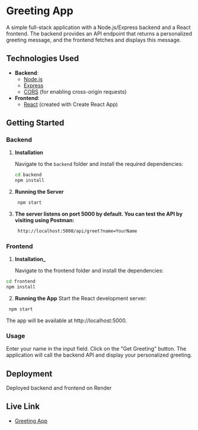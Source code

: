 # Greeting App

A simple full-stack application with a Node.js/Express backend and a React frontend. The backend provides an API endpoint that returns a personalized greeting message, and the frontend fetches and displays this message.

## Technologies Used

- **Backend**: 
  - [Node.js](https://nodejs.org/)
  - [Express](https://expressjs.com/)
  - [CORS](https://www.npmjs.com/package/cors) (for enabling cross-origin requests)
- **Frontend**: 
  - [React](https://reactjs.org/) (created with Create React App)


## Getting Started

### Backend

1. **Installation**

   Navigate to the `backend` folder and install the required dependencies:

   ```bash
   cd backend
   npm install
   
2. **Running the Server**
   ```bash
    npm start
   ```
3. **The server listens on port 5000 by default. You can test the API by visiting using Postman:**

   ```bash
    http://localhost:5000/api/greet?name=YourName
   ```

### Frontend

1. **Installation_**

   Navigate to the frontend folder and install the dependencies:

  ```bash
  cd frontend
  npm install
 ```

2. **Running the App**
   Start the React development server:

  ```bash
   npm start
  ```


The app will be available at http://localhost:5000.

### Usage

   Enter your name in the input field.
   Click on the "Get Greeting" button.
   The application will call the backend API and display your personalized greeting.

   
## Deployment
   Deployed backend and frontend on Render

## Live Link
   - [Greeting App](https://greeting-frontend-8sf9.onrender.com)
